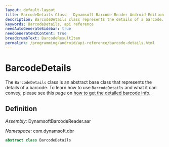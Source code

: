 ```yaml
---
layout: default-layout
title: BarcodeDetails Class - Dynamsoft Barcode Reader Android Edition
description: BarcodeDetails class represents the details of a barcode. It is an abstract base class.
keywords: BarcodeDetails, api reference
needAutoGenerateSidebar: true
needGenerateH3Content: true
breadcrumbText: BarcodeResultItem
permalink: /programming/android/api-reference/barcode-details.html
---
```


# BarcodeDetails

The `BarcodeDetails` class is an abstract base class that represents the details of a barcode. To learn how to use `BarcodeDetails` and what it can convey, please see this page on [how to get the detailed barcode info]({{site.features}}get-detailed-info.html?lang=android).


## Definition

*Assembly:* DynamsoftBarcodeReader.aar

*Namespace:* com.dynamsoft.dbr

```java
abstract class BarcodeDetails 
```
